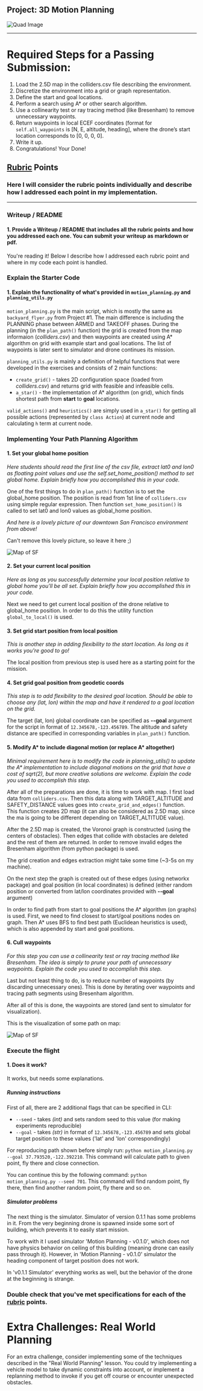 ## Project: 3D Motion Planning
![Quad Image](./misc/enroute.jpg)

---


# Required Steps for a Passing Submission:
1. Load the 2.5D map in the colliders.csv file describing the environment.
2. Discretize the environment into a grid or graph representation.
3. Define the start and goal locations.
4. Perform a search using A* or other search algorithm.
5. Use a collinearity test or ray tracing method (like Bresenham) to remove unnecessary waypoints.
6. Return waypoints in local ECEF coordinates (format for `self.all_waypoints` is [N, E, altitude, heading], where the drone’s start location corresponds to [0, 0, 0, 0].
7. Write it up.
8. Congratulations!  Your Done!

## [Rubric](https://review.udacity.com/#!/rubrics/1534/view) Points
### Here I will consider the rubric points individually and describe how I addressed each point in my implementation.  

---
### Writeup / README

#### 1. Provide a Writeup / README that includes all the rubric points and how you addressed each one.  You can submit your writeup as markdown or pdf.  

You're reading it! Below I describe how I addressed each rubric point and where in my code each point is handled.

### Explain the Starter Code

#### 1. Explain the functionality of what's provided in `motion_planning.py` and `planning_utils.py`

`motion_planning.py` is the main script, which is mostly the same as `backyard_flyer.py` from Project #1.
The main difference is including the PLANNING phase between ARMED and TAKEOFF phases.
During the planning (in the `plan_path()` function) the grid is created from the map informaion (_colliders.csv_)
and then waypoints are created using A* algorithm on grid with example start and goal locations.
The list of waypoints is later sent to simulator and drone continues its mission.

`planning_utils.py` is mainly a definition of helpful functions that were developed in the exercises and consists of 2 main functions:
* `create_grid()` - takes 2D configuration space (loaded from _colliders.csv_) and returns grid with feasible and infeasible cells.
* `a_star()` - the implementation of A* algorithm (on grid), which finds shortest path from __start__ to __goal__ locations.

`valid_actions()` and `heuristics()` are simply used in `a_star()` for getting all possible actions (represented by `class Action`)
at current node and calculating `h` term at current node.

### Implementing Your Path Planning Algorithm

#### 1. Set your global home position
_Here students should read the first line of the csv file, extract lat0 and lon0 as floating point values and use the self.set_home_position() method to set global home. Explain briefly how you accomplished this in your code._

One of the first things to do in `plan_path()` function is to set the global_home position.
The position is read from 1st line of `colliders.csv` using simple regular expression.
Then function `set_home_position()` is called to set lat0 and lon0 values as global_home position. 

_And here is a lovely picture of our downtown San Francisco environment from above!_

Can't remove this lovely picture, so leave it here ;)

![Map of SF](./misc/map.png)

#### 2. Set your current local position
_Here as long as you successfully determine your local position relative to global home you'll be all set. Explain briefly how you accomplished this in your code._

Next we need to get current local position of the drone relative to global_home position.
In order to do this the utility function `global_to_local()` is used.

#### 3. Set grid start position from local position
_This is another step in adding flexibility to the start location. As long as it works you're good to go!_

The local position from previous step is used here as a starting point for the mission.

#### 4. Set grid goal position from geodetic coords
_This step is to add flexibility to the desired goal location. Should be able to choose any (lat, lon) within the map and have it rendered to a goal location on the grid._

The target (lat, lon) global coordinate can be specified as __--goal__ argument for the script in format of `12.345678,-123.456789`.
The altitude and safety distance are specified in corresponding variables in `plan_path()` function.

#### 5. Modify A* to include diagonal motion (or replace A* altogether)
_Minimal requirement here is to modify the code in planning_utils() to update the A* implementation to include diagonal motions on the grid that have a cost of sqrt(2), but more creative solutions are welcome. Explain the code you used to accomplish this step._

After all of the preparations are done, it is time to work with map. I first load data from `colliders.csv`.
Then this data along with TARGET_ALTITUDE and SAFETY_DISTANCE values goes into `create_grid_and_edges()` function.
This function creates 2D map (it can also be considered as 2.5D map, since the ma is going to be different
depending on TARGET_ALTITUDE value).

After the 2.5D map is created, the Voronoi graph is constructed (using the centers of obstacles).
Then edges that collide with obstacles are deleted and the rest of them are returned.
In order to remove invalid edges the Bresenham algorithm (from python package) is used.

The grid creation and edges extraction might take some time (~3-5s on my machine).

On the next step the graph is created out of these edges (using networkx package) and goal position (in local coordinates) is defined
(either random position or converted from lat/lon coordinates provided with __--goal__ argument)

In order to find path from start to goal positions the A* algorithm (on graphs) is used.
First, we need to find closest to start/goal positions nodes on graph.
Then A* uses BFS to find best path (Euclidean heuristics is used), which is also appended by start and goal positions.

#### 6. Cull waypoints 
_For this step you can use a collinearity test or ray tracing method like Bresenham. The idea is simply to prune your path of unnecessary waypoints. Explain the code you used to accomplish this step._

Last but not least thing to do, is to reduce number of waypoints (by discarding unnecessary ones).
This is done by iterating over waypoints and tracing path segments using Bresenham algorithm.

After all of this is done, the waypoints are stored (and sent to simulator for visualization).

This is the visualization of some path on map:

![Map of SF](./misc/astarmap.png)

### Execute the flight
#### 1. Does it work?
It works, but needs some explanations.

##### Running instructions
First of all, there are 2 additional flags that can be specified in CLI:
* `--seed` - takes _(int)_ and sets random seed to this value (for making experiments reproducible)
* `--goal` - takes _(str)_ in format of `12.345678,-123.456789` and sets global target position to these values ('lat' and 'lon' correspondingly)

For reproducing path shown before simply run:
`python motion_planning.py --goal 37.793520,-122.392210`.
This command will calculate path to given point, fly there and close connection.

You can continue this by the following command: `python motion_planning.py --seed 701`.
This command will find random point, fly there, then find another random point, fly there and so on.  

##### Simulator problems
The next thing is the simulator.
Simulator of version 0.1.1 has some problems in it.
From the very beginning drone is spawned inside some sort of building, which prevents it to easily start mission.

To work with it I used simulator 'Motion Planning - v0.1.0', which does not have physics behavior on ceiling of this building
(meaning drone can easily pass through it). However, in 'Motion Planning - v0.1.0' simulator the heading component of target position does not work.

In 'v0.1.1 Simulator' everything works as well, but the behavior of the drone at the beginning is strange.

### Double check that you've met specifications for each of the [rubric](https://review.udacity.com/#!/rubrics/1534/view) points.
  
# Extra Challenges: Real World Planning

For an extra challenge, consider implementing some of the techniques described in the "Real World Planning" lesson. You could try implementing a vehicle model to take dynamic constraints into account, or implement a replanning method to invoke if you get off course or encounter unexpected obstacles.


